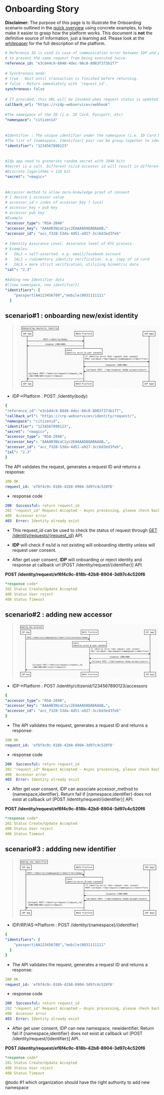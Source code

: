# Onboarding Story
<div markdown="1" class="flash mb-3 flash-warn">

**Disclaimer:** The purpose of this page is to illustrate the Onboarding scenario outlined in the [quick overview](/#quick-overview) using concrete examples, to help make it easier to grasp how the platform works. This document is **not** the definitive source of information, just a learning aid. Please look at the [whitepaper](https://docs.google.com/document/d/1SKydNM-Nyox62m3vuvYgFYCr8ABVQV8RhjwiMjdCpQ8/edit#heading=h.qf2lmu8vfgym) for the full description of the platform.

</div>

```yaml 
# Reference ID is used in case of communication error between IDP and platform,
# to prevent the same request from being executed twice.
reference_id: "e3cb44c9-8848-4dec-98c8-8083f373b1f7"

# Synchronous mode:
# true - Wait until transaction is finished before returning.
# false - Return immediately with `request_id`.
synchronous: false

# If provided, this URL will be invoked when request status is updated.
callback_url: "https://<idp-webservice>/webhook"

#The namespace of the ID (i.e. ID Card, Passport, etc)
"namespace": "citizenid"


#Identifier : The unique identifier under the namespace (i.e. ID Card Number, Passport Number, etc). 
#The list of {namespace, Identifier} pair can be group together to identify an individual.
"identifier": "1234567890123"


#Idp app need to grenerate random secret with 2048 bits
#Secret is a salt. Different ns/id accessor id will result in different secret
#Discrete logarithms > 128 bit
"secret": "<magic>"


#Accessor method to allow zero-knowledge proof of consent
# 1 device 1 accessor value
# accessor_id > index of accessor_key ? local 
# accessor_key > pub key
# accessor pub key
#Example
"accessor_type": "RSA-2048"
"accessor_key": "AAAAB3NzaC1yc2EAAAADAQABAAAB…"
"accessor_id": "acc_f328-53da-4d51-a927-3cc6d3ed3feb"

# Identity Assurance Level. Assurance level of KYC process.
# Examples:
#   IAL1 = self-asserted. e.g. email/facebook account
#   IAL2 = rudimentary identity verification. e.g. copy of id card
#   IAL3 = more strict verification, utilizing biometric data
"ial": "2.3"

#Adding new Identifier data
#[{new namespace, new identifier}] 
"identifiers": [
    "passport|AA123456789","mobile|0831111111"
  ]
```

## scenario#1 : onboarding new/exist identity 
> ![NDID Node](images/onboarding-identity.png)

- IDP→Platform : POST: /identity(body) 
```yaml 
{   
"reference_id":"e3cb44c9-8848-4dec-98c8-8083f373b1f7",
"callback_url": "https://<rp-webservice>/identity/request/",
"namespace": "citizenid",
"identifier": "1234567890123",
"secret": "<magic>",
"accessor_type": "RSA-2048",
"accessor_key": "AAAAB3NzaC1yc2EAAAADAQABAAAB…",
"accessor_id": "acc_f328-53da-4d51-a927-3cc6d3ed3feb",
"ial": "2.3"
}
```
The API validates the request, generates a request ID and returns a response:
```yaml
200 OK 
request_id: 'ef6f4c9c-818b-42b8-8904-3d97c4c520f6'
```

- response code
```yaml
200  Successful: return request_id
202 "request_id" Request Accepted – Async processing, please check back or wait for response at Callback URL
400  Accessor error 
403  Error: Identity already exist
```

 - This request_id can be used to check the status of request through [GET /identity/requests/{request_id}](https://app.swaggerhub.com/apis/ndid/identity/1.0#/default/get_request_status) API.
 

 - **IDP** will check if ns/id is not existing will onboarding identity unless will request user consent.
 - After get user consent, **IDP** will onboarding or reject identity and response at callback url [POST /identity/request/{identifier}] API. 

**POST /identity/request/ef6f4c9c-818b-42b8-8904-3d97c4c520f6**
```yaml 
*response code*
201 Status Create/Update Accepted
400 Status User reject
408 Status Timeout
```


## scenario#2 : adding new accessor
> ![NDID Node](images/new-accessor.png)
- IDP->Platform : POST /identity/citizenid/1234567890123/accessors
```yaml
{
"accessor_type": "RSA-2048",
"accessor_key": "AAAAB3NzaC1yc2EAAAADAQABAAAB…",
"accessor_id": "acc_f328-53da-4d51-a927-3cc6d3ed3feb"
}
```

- The API validates the request, generates a request ID and returns a response:
```yaml
200 OK 
request_id: 'ef6f4c9c-818b-42b8-8904-3d97c4c520f6'
```

- response code
```yaml
200  Successful: return request_id
202 "request_id" Request Accepted – Async processing, please check back or wait for response at Callback URL
400  Accessor error 
403  Error: Identity already exist
```
- After get user consent, IDP can associate accessor_method to {namespace,identifier}. Return fail if {namespace,identifier} does not exist at callback url [POST /identity/request/{identifier}] API. 

**POST /identity/request/ef6f4c9c-818b-42b8-8904-3d97c4c520f6**
```yaml 
*response code*
201 Status Create/Update Accepted
400 Status User reject
408 Status Timeout
```


## scenario#3 : addding new identifier 
> ![NDID Node](images/new-identifier.png)
- IDP/RP/AS->Platform : POST /identity/{namespace}/{identifier}
```yaml
{
"identifiers": [
    "passport|AA123456789","mobile|0831111111"
  ]
}
```


- The API validates the request, generates a request ID and returns a response:
```yaml
200 OK 
request_id: 'ef6f4c9c-818b-42b8-8904-3d97c4c520f6'
```

- response code
```yaml
200  Successful: return request_id
202 "request_id" Request Accepted – Async processing, please check back or wait for response at Callback URL
400  Accessor error 
403  Error: Identity already exist
```
- After get user consent, IDP can new namespace, newidentifier. Return fail if {namespace,identifier} does not exist at callback url [POST /identity/request/{identifier}] API. 

**POST /identity/request/ef6f4c9c-818b-42b8-8904-3d97c4c520f6**
```yaml 
*response code*
201 Status Create/Update Accepted
400 Status User reject
408 Status Timeout
```
<div class="flash mb-3 flash-warn">
  @todo #1 which organization should have the right authority to add new namespace 
</div>



